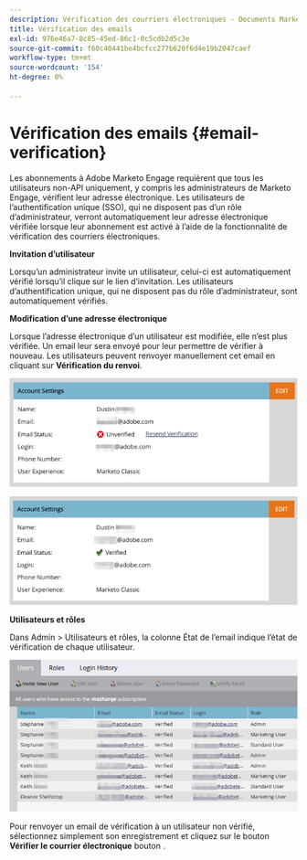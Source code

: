 ```yaml
---
description: Vérification des courriers électroniques - Documents Marketo - Documentation du produit
title: Vérification des emails
exl-id: 976e46a7-8c85-45ed-86c1-0c5cdb2d5c3e
source-git-commit: f60c40441be4bcfcc277b620f6d4e19b2047caef
workflow-type: tm+mt
source-wordcount: '154'
ht-degree: 0%

---
```


# Vérification des emails {#email-verification}

Les abonnements à Adobe Marketo Engage requièrent que tous les utilisateurs non-API uniquement, y compris les administrateurs de Marketo Engage, vérifient leur adresse électronique. Les utilisateurs de l’authentification unique (SSO), qui ne disposent pas d’un rôle d’administrateur, verront automatiquement leur adresse électronique vérifiée lorsque leur abonnement est activé à l’aide de la fonctionnalité de vérification des courriers électroniques.

**Invitation d’utilisateur**

Lorsqu’un administrateur invite un utilisateur, celui-ci est automatiquement vérifié lorsqu’il clique sur le lien d’invitation. Les utilisateurs d’authentification unique, qui ne disposent pas du rôle d’administrateur, sont automatiquement vérifiés.

**Modification d’une adresse électronique**

Lorsque l’adresse électronique d’un utilisateur est modifiée, elle n’est plus vérifiée. Un email leur sera envoyé pour leur permettre de vérifier à nouveau. Les utilisateurs peuvent renvoyer manuellement cet email en cliquant sur **Vérification du renvoi**.

![](assets/email-verification-1.png)

![](assets/email-verification-2.png)

**Utilisateurs et rôles**

Dans Admin > Utilisateurs et rôles, la colonne État de l’email indique l’état de vérification de chaque utilisateur.

![](assets/email-verification-3.png)

Pour renvoyer un email de vérification à un utilisateur non vérifié, sélectionnez simplement son enregistrement et cliquez sur le bouton **Vérifier le courrier électronique** bouton .
